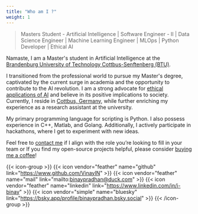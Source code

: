 ```yaml
---
title: "Who am I ?"
weight: 1
---
```


> Masters Student - Artificial Intelligence | Software Engineer - II | Data Science Engineer | Machine Learning Engineer | MLOps | Python Developer | Ethical AI 

Namaste, I am a Master's student in Artificial Intelligence at the [Brandenburg University of Technology Cottbus-Senftenberg (BTU)](https://www.b-tu.de/).

I transitioned from the professional world to pursue my Master's degree, captivated by the current surge in academia and the opportunity to contribute to the AI revolution. I am a strong advocate for [ethical applications of AI](https://www.iso.org/artificial-intelligence/responsible-ai-ethics) and believe in its positive implications to society. Currently, I reside in [Cottbus, Germany](https://www.cottbus.de/kultur/index.html), while further enriching my experience as a research assistant at the university.

My primary programming language for scripting is Python. I also possess experience in C++, Matlab, and Golang. Additionally, I actively participate in hackathons, where I get to experiment with new ideas.

Feel free to [contact me](mailto:binaypradhan@duck.com) if I align with the role you’re looking to fill in your team or If you find my open-source projects helpful, please consider [buying me a coffee](https://www.buymeacoffee.com/i_binay)!

{{< icon-group >}}
{{< icon vendor="feather" name="github" link="https://www.github.com/VinayIN" >}}
{{< icon vendor="feather" name="mail" link="mailto:binaypradhan@duck.com" >}}
{{< icon vendor="feather" name="linkedin" link="https://www.linkedin.com/in/i-binay" >}}
{{< icon vendor="simple" name="bluesky" link="https://bsky.app/profile/binaypradhan.bsky.social" >}}
{{< /icon-group >}}